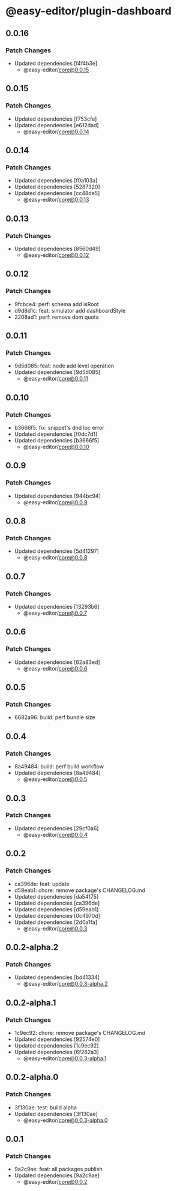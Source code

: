 # @easy-editor/plugin-dashboard

## 0.0.16

### Patch Changes

- Updated dependencies [f4f4b3e]
  - @easy-editor/core@0.0.15

## 0.0.15

### Patch Changes

- Updated dependencies [f753cfe]
- Updated dependencies [e612dad]
  - @easy-editor/core@0.0.14

## 0.0.14

### Patch Changes

- Updated dependencies [f0a103a]
- Updated dependencies [5287320]
- Updated dependencies [cc48de5]
  - @easy-editor/core@0.0.13

## 0.0.13

### Patch Changes

- Updated dependencies [8560d49]
  - @easy-editor/core@0.0.12

## 0.0.12

### Patch Changes

- 9fcbce4: perf: schema add isRoot
- d9d8d1c: feat: simulator add dashboardStyle
- 2208ad1: perf: remove dom quota

## 0.0.11

### Patch Changes

- 9d5d085: feat: node add level operation
- Updated dependencies [9d5d085]
  - @easy-editor/core@0.0.11

## 0.0.10

### Patch Changes

- b3666f5: fix: snippet's dnd loc error
- Updated dependencies [f0dc7d1]
- Updated dependencies [b3666f5]
  - @easy-editor/core@0.0.10

## 0.0.9

### Patch Changes

- Updated dependencies [944bc94]
  - @easy-editor/core@0.0.9

## 0.0.8

### Patch Changes

- Updated dependencies [5d41297]
  - @easy-editor/core@0.0.8

## 0.0.7

### Patch Changes

- Updated dependencies [13293b6]
  - @easy-editor/core@0.0.7

## 0.0.6

### Patch Changes

- Updated dependencies [62a83ed]
  - @easy-editor/core@0.0.6

## 0.0.5

### Patch Changes

- 6682a96: build: perf bundle size

## 0.0.4

### Patch Changes

- 8a49484: build: perf build workflow
- Updated dependencies [8a49484]
  - @easy-editor/core@0.0.5

## 0.0.3

### Patch Changes

- Updated dependencies [29cf0a6]
  - @easy-editor/core@0.0.4

## 0.0.2

### Patch Changes

- ca396de: feat: update
- d59eab1: chore: remove package's CHANGELOG.md
- Updated dependencies [da54175]
- Updated dependencies [ca396de]
- Updated dependencies [d59eab1]
- Updated dependencies [0c4970d]
- Updated dependencies [2d0a1fa]
  - @easy-editor/core@0.0.3

## 0.0.2-alpha.2

### Patch Changes

- Updated dependencies [bd41334]
  - @easy-editor/core@0.0.3-alpha.2

## 0.0.2-alpha.1

### Patch Changes

- 1c9ec92: chore: remove package's CHANGELOG.md
- Updated dependencies [92574e0]
- Updated dependencies [1c9ec92]
- Updated dependencies [6f282a3]
  - @easy-editor/core@0.0.3-alpha.1

## 0.0.2-alpha.0

### Patch Changes

- 3f130ae: test: build alpha
- Updated dependencies [3f130ae]
  - @easy-editor/core@0.0.3-alpha.0

## 0.0.1

### Patch Changes

- 9a2c9ae: feat: all packages publish
- Updated dependencies [9a2c9ae]
  - @easy-editor/core@0.0.2
